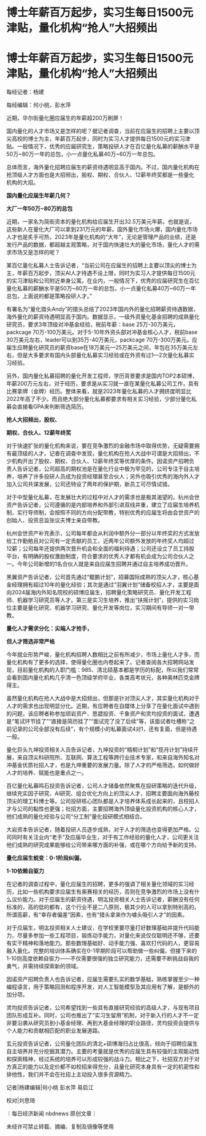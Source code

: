 # 博士年薪百万起步，实习生每日1500元津贴，量化机构“抢人”大招频出

# 博士年薪百万起步，实习生每日1500元津贴，量化机构“抢人”大招频出

每经记者：杨建

每经编辑：何小桃，彭水萍

近期，华尔街量化圈应届生的年薪超200万刷屏！

国内量化的人才市场又是怎样的呢？据记者调查，当前在应届生的招聘上主要以顶尖高校的博士为主，年薪百万起步，同时为实习人才提供每日1500元的实习津贴。一般情况下，优秀的应届研究生，策略投研人才在百亿量化私募的薪酬水平是50万~80万一年的总包，小一点量化私募40万~60万一年总包。

总体而言，海外量化招聘应届生的薪资待遇明显高于国内。不过，国内量化机构在抢顶级人才方面也是大招频出，股权、期权、合伙人、12薪年终奖都是一些量化机构的大招。

**国内量化应届生年薪几何？**

**大厂一年50万~80万的总包**

近期，一家名为简街资本的量化机构给应届生开出32.5万美元年薪。也就是说，这些新人在量化大厂可以拿到231万元的年薪。国外量化市场火爆，国内量化市场人才也是炙手可热，2023年是量化机构的“大年”，无论是管理产品的业绩，还是发行产品的数据，都超越主观策略，对于国内快速壮大的量化市场，量化人才的需求市场又是怎样的呢？

某百亿量化私募人士告诉记者，“当前公司在应届生的招聘上主要以顶尖的博士为主，年薪百万起步，顶尖AI人才待遇不设上限，同时为实习人才提供每日1500元的实习津贴和公司附近单身公寓。在业内，一般情况下，优秀的应届研究生在百亿量化私募的薪酬水平是50万~80万一年的总包，小一点量化私募40万~60万一年总包，上面说的都是策略投研人才。”

有署名为“量化猎头Andy”的猎头总结了2023年国内外的量化招聘薪资待遇数据，海外量化的薪资待遇明显高于国内。数据显示，一级外资量化基金招聘的成熟量化研究员，要求3年顶级对冲基金经验，税前年薪：base
25万-30万美元，packcage 70万-100万美元。对于5-10年外资头部对冲基金核心人才，税前base
30万美元左右，leader可以到35万-40万美元，packcage
70万-300万美元。应届生应聘量化研究员的薪资base在18万美元—25万美元之间，年包在35万美元左右，但是大多要求有国内头部量化私募实习经验或在外资有过1—2次量化私募实习经验。

另外，国内量化私募招聘的量化开发工程师，学历背景要求是国内TOP2本硕博，年薪200万元左右，对于经历，要求是从实习就一直在某量化私募公司工作，具有比赛拿牌（金牌）经历。整体来看，就是2023年量化私募的人才拥挤度明显比2022年高了不少。而且绝大部分量化私募都要求有相关实习经验，少部分量化私募会直接看GPA来判断筛选简历。

**抢人大招频出，股权、**

**期权、合伙人、12薪年终奖**

对于快速扩张的量化机构来说，要在竞争激烈的金融市场中取得优势，无疑需要拥有最顶级的人才。记者在调查中发现，量化机构在抢人大战中可谓是大招频出，不少机构开出了股权、期权、合伙人、12薪年终奖等优厚的条件。因诺资产招聘负责人告诉记者，公司超高的期权池是在量化行业中极为罕见的，公司专注于自主培养，培养了许多投研人员成为投资经理甚至合伙人；另外也吸引优秀的海内外人才加入公司共谋发展，公司还特设了两年的保护期，新员工可尽情试错。

对于中型量化私募，在发展壮大的过程中对人才的需求也是极其渴望的。杭州会世资产告诉记者，公司遵循的是内部培养和外部引进双线并重，建立了应届生培养机制，实行导师制，会按照不同的方向分配带教，特别优秀的应届生将由会世资产的创始人、投资总监张议夫博士亲自带教。

杭州会世资产补充表示，公司每年都会从利润中额外分一部分以年终奖的方式发放给工作勤勉且对公司有一定贡献的员工，近两年公司额外发放的年终奖人均超过12薪；公司每年还提供两次晋升机会和全面的福利待遇；公司还设立了员工持股平台，有明确的股权激励制度，符合要求的优秀人才都有机会成为公司合伙人之一。今年公司新增的1名合伙人就是来自应届生招聘并通过自主培养成功晋升。

黑翼资产告诉记者，公司首先通过“鲲鹏计划”，招募国际成熟的顶尖人才，核心基金经理拥有超过10年的量化经验；其次是通过“羽翼计划”储备校招人才，主要是面向2024届海内外知名院校的硕博应届生，招聘量化策略研究员、量化开发工程师、机器学习研究员等人才。第三是实习生培养，推出“扶摇计划”，提供的实习岗位主要是量化研究、机器学习研究、量化开发等岗位，实习期间有导师一对一带教。

**量化人才需求分化：尖端人才抢手，**

**但人才筛选非常严格**

今年就业形势严峻，量化机构招聘人数相比之前有所减少，市场上量化人才多，而量化机构有了更多的选择，使得量化圈也内卷起来了。记者查阅各大招聘网站发现，目前量化机构的入职门槛：985、清北硕基本都是学历的标配，所以我们常常会看到国内量化机构几乎清一色顶级学府毕业，各类高考状元，各种奥林匹克金牌得主。

虽然量化机构在抢人大战中是大招频出，但那是针对顶尖人才，其实量化机构对于人才的需求也出现明显分化。近期，有应聘者在自媒体上分享了在量化面试中遇到的问题，该应聘者称参加顽岩资产、思勰投资、千象资产和灵均投资的面试，遭遇是“笔试环节挂了”“直接是简历挂了”“面试完了没了后续”等，该面试者吐槽称“之前记录的公司全部没有后续”，有个规模小的私募面试4对1，还有复面，但是待遇一般。

量化巨头九坤投资相关人员告诉记者，九坤投资的“梧桐计划”和“揽月计划”持续开展，来自顶尖科研院所、互联网、算法工程等跨行业技术专家，和来自海外知名对冲基金优质社招人才，也是九坤重要的发展力量。除了人才的严格筛选，如何做好人才的培养、赋能也是重点之一。

百亿量化私募鸣石投资告诉记者，公司人才储备依然聚焦在投研策略的迭代升级，继续充实因子研究、AI研究、组合优化方向上的顶尖人才，招聘主要面向海外藤校顶尖的理工科博士等。公司投研核心团队都是人才培养体系成长起来的，且校招人才与公司的黏性也更强；社招方面，主要招聘海外顶级量化投资机构的核心人才，他们成熟的量化经验与公司“分工制”量化投研模式相结合。

大岩资本告诉记者，随着投研人员逐步成熟，对于人才的筛选也变得更加严格。公司同时有关注业内“老手”及应届毕业生，对于有工作经验的量化人才，公司更关注他们成熟的研究成果能够给公司带来哪方面的补强，或在哪个方向给予新的支持。

**量化应届生蜕变：0-1阶段纠偏，**

**1-10依赖自驱力**

在记者的调查过程中，量化应届生的招聘，更多的强调了相关量化领域的实习经历，比如一些机构要求应届生有奥赛相关的经历，否则在竞争激烈的市场上没有什么议价能力。对于应届生的薪资待遇，明汯投资相关人士告诉记者，薪酬没有任何标准的，高的低的都有，这个行业不是二八原则，极其少的人可以拿到特别高的。所谓高薪，有“幸存者偏差”因素，也有“猎头拿来作为噱头吸引人才”的因素。

对于应届生，明汯投资相关人士建议，在学校里要尽量打好数理基础并提升代码能力，尽量多参加一些工程项目，锻炼动手能力，对量化来说仅仅聪明还不够，还要有实干精神和落地能力。那些数理基础好、动手能力强、喜欢打代码的人，更容易融入量化。完整的培训体系确实在0-1早期阶段可以帮助做一些纠偏，但接下来的1-10则高度依赖自驱力——不仅需要很强的独立研究能力，还需要不断挑战自我的勇气，并需持续探索新的领域。

因诺资产招聘负责人也告诉记者，应届生需要扎实的数学基础，熟练掌握至少一种编程语言，用于策略回测和程序开发，对人工智能模型及其应用有了解，是额外的加分项。

灵均投资告诉记者，公司希望找到一些具有直接研究经验的高级人才，与现有项目团队形成互补。同时，公司也推出了“实习生留用”机制，对于新入行的人才不一定非要沿袭从研究员到小基金经理、再到大基金经理的职业路径，灵均投资会提供与个人能力和贡献相匹配的职业发展道路。

玄元投资告诉记者，公司量化团队的清北+硕博海归占比很高，倾向于招聘应届生自主培养并充分挖掘其潜力。主要的考量就是优秀的应届生具有较强的主观能动性和探索精神，经过系统的培养可以形成较强的战斗力。相比之下，社招双方对于对方真正的能力以及定价都不如校招来得充分，且量化研究本身具有一定的机密性和排他性，我们并不会在社招上主动投入很多资源精力。

记者|杨建编辑|何小桃 彭水萍 易启江

校对|刘思琦

｜每日经济新闻 nbdnews 原创文章｜

未经许可禁止转载、摘编、复制及镜像等使用

